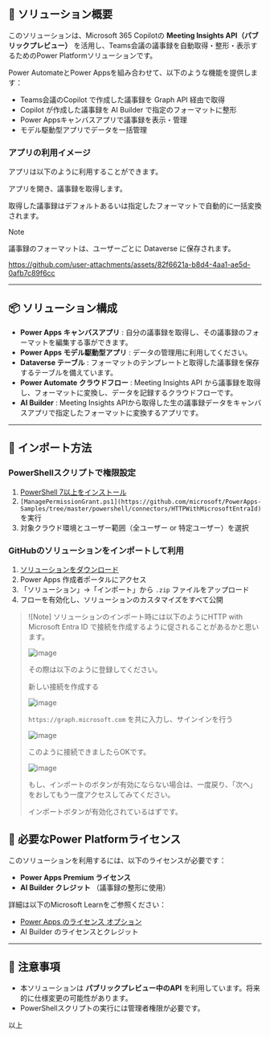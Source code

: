 ## 🧩 ソリューション概要

このソリューションは、Microsoft 365 Copilotの **Meeting Insights API（パブリックプレビュー）** を活用し、Teams会議の議事録を自動取得・整形・表示するためのPower Platformソリューションです。

Power AutomateとPower Appsを組み合わせて、以下のような機能を提供します：

- Teams会議のCopilot で作成した議事録を Graph API 経由で取得
- Copilot が作成した議事録を AI Builder で指定のフォーマットに整形
- Power Appsキャンバスアプリで議事録を表示・管理
- モデル駆動型アプリでデータを一括管理

### アプリの利用イメージ
アプリは以下のように利用することができます。

アプリを開き、議事録を取得します。

取得した議事録はデフォルトあるいは指定したフォーマットで自動的に一括変換されます。

> [!Note]
> 議事録のフォーマットは、ユーザーごとに Dataverse に保存されます。

https://github.com/user-attachments/assets/82f6621a-b8d4-4aa1-ae5d-0afb7c89f6cc



---

## 📦 ソリューション構成

- **Power Apps キャンバスアプリ** : 自分の議事録を取得し、その議事録のフォーマットを編集する事ができます。
- **Power Apps モデル駆動型アプリ** : データの管理用に利用してください。
- **Dataverse テーブル** : フォーマットのテンプレートと取得した議事録を保存するテーブルを備えています。
- **Power Automate クラウドフロー** : Meeting Insights API から議事録を取得し、フォーマットに変換し、データを記録するクラウドフローです。
- **AI Builder** : Meeting Insights APIから取得した生の議事録データをキャンバスアプリで指定したフォーマットに変換するアプリです。

---

## 🚀 インポート方法

### PowerShellスクリプトで権限設定

1. [PowerShell 7以上をインストール](https://learn.microsoft.com/ja-jp/powershell/scripting/install/installing-powershell-on-windows?view=powershell-7.5)
2. `[ManagePermissionGrant.ps1](https://github.com/microsoft/PowerApps-Samples/tree/master/powershell/connectors/HTTPWithMicrosoftEntraId)` を実行
3. 対象クラウド環境とユーザー範囲（全ユーザー or 特定ユーザー）を選択

### GitHubのソリューションをインポートして利用

1. [ソリューションをダウンロード](https://github.com/geekfujiwara/CopilotMeetingInsightsApp/releases)
2. Power Apps 作成者ポータルにアクセス  
3. 「ソリューション」→「インポート」から `.zip` ファイルをアップロード  
4. フローを有効化し、ソリューションのカスタマイズをすべて公開

> ![Note] 
> ソリューションのインポート時には以下のようにHTTP with Microsoft Entra ID で接続を作成するように促されることがあるかと思います。
>
> ![image](https://github.com/user-attachments/assets/757ab7f6-eb4a-4e98-a430-e8fbb04dfce5)
>
> その際は以下のように登録してください。
>
> 新しい接続を作成する
>
> ![image](https://github.com/user-attachments/assets/1aa7f2a5-f59d-47a0-9b17-b9a6338f32b8)
>
> `https://graph.microsoft.com` を共に入力し、サインインを行う
>
> ![image](https://github.com/user-attachments/assets/82c1ca66-a196-405a-a655-9291c5806438)
>
> このように接続できましたらOKです。
>
> ![image](https://github.com/user-attachments/assets/c12fe755-1ae1-4e8c-920e-49d618dc6431)
>
> もし、インポートのボタンが有効にならない場合は、一度戻り、「次へ」をおしてもう一度アクセスしてみてください。
>
> インポートボタンが有効化されているはずです。


## 💼 必要なPower Platformライセンス

このソリューションを利用するには、以下のライセンスが必要です：

- **Power Apps Premium ライセンス**
- **AI Builder クレジット** （議事録の整形に使用）

詳細は以下のMicrosoft Learnをご参照ください：

- [Power Apps のライセンス オプション](https://learn.microsoft.com/ja-jp/power-platform/admin/powerapps-licensing)
- AI Builder のライセンスとクレジット

---

## 📎 注意事項

- 本ソリューションは **パブリックプレビュー中のAPI** を利用しています。将来的に仕様変更の可能性があります。
- PowerShellスクリプトの実行には管理者権限が必要です。

以上
